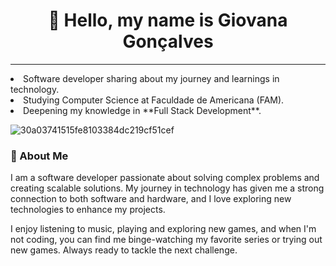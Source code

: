 ### <h1 align="center">💜 Hello, my name is Giovana Gonçalves

__________________________________________________________________________________________________________
 <li> Software developer sharing about my journey and learnings in technology.<br/>
 <li> Studying Computer Science at Faculdade de Americana (FAM).<br/>
 <li> Deepening my knowledge in **Full Stack Development**.<br/>

![30a03741515fe8103384dc219cf51cef](https://github.com/user-attachments/assets/3e973a7f-49ca-438c-91ba-56e0042d8431)


<h3> 🌺 About Me </h3>
        <p>
       I am a software developer passionate about solving complex problems and creating scalable solutions. My journey in technology has given me a strong connection to both software and hardware, and I love exploring new technologies to enhance my projects.
        </p>
        <p>
            I enjoy listening to music, playing and exploring new games, and when I'm not coding, you can find me binge-watching my favorite series or trying out new games. Always ready to tackle the next challenge.
        </p>
    </div>
</div>
